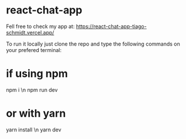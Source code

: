 # react-chat-app
Fell free to check my app at:
https://react-chat-app-tiago-schmidt.vercel.app/

To run it locally just clone the repo and type the following commands on your prefered terminal:

# if using npm
npm i \n
npm run dev

# or with yarn
yarn install \n
yarn dev
